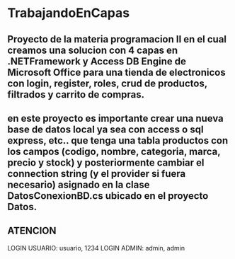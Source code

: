 # TrabajandoEnCapas
Proyecto de la materia programacion II en el cual creamos una solucion con 4 capas en .NETFramework y Access DB Engine de Microsoft Office para una tienda de electronicos con login, register, roles, crud de productos, filtrados y carrito de compras.
----------------------------------------------------------------------------------------------------------------------------------------------------------
en este proyecto es importante crear una nueva base de datos local ya sea con access o sql express, etc.. que tenga una tabla productos con los campos (codigo, nombre, categoria, marca, precio y stock) y posteriormente cambiar el connection string (y el provider si fuera necesario) asignado en la clase DatosConexionBD.cs ubicado en el proyecto Datos.
----------
ATENCION 
--------
LOGIN USUARIO: usuario, 1234
LOGIN ADMIN: admin, admin

